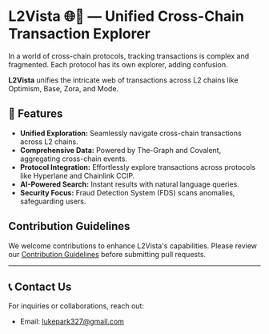 # L2Vista 🌐🔗 — Unified Cross-Chain Transaction Explorer

In a world of cross-chain protocols, tracking transactions is complex and fragmented.
Each protocol has its own explorer, adding confusion.

**L2Vista** unifies the intricate web of transactions across L2 chains like Optimism, Base, Zora, and Mode.


## 🚀 Features

- **Unified Exploration:** Seamlessly navigate cross-chain transactions across L2 chains.
- **Comprehensive Data:** Powered by The-Graph and Covalent, aggregating cross-chain events.
- **Protocol Integration:** Effortlessly explore transactions across protocols like Hyperlane and Chainlink CCIP.
- **AI-Powered Search:** Instant results with natural language queries.
- **Security Focus:** Fraud Detection System (FDS) scans anomalies, safeguarding users.


<!--
## Web App Demo

![L2Vista Demo](demo.gif)
- [Watch the full demo video](https://youtu.be/demo-link)

**Experience the L2Vista platform in action:**

- [Visit the live demo](https://l2vista-demo.com)
-->


## Contribution Guidelines

We welcome contributions to enhance L2Vista's capabilities. Please review our [Contribution Guidelines](https://github.com/L2Vista/.github/blob/main/contributing.md) before submitting pull requests.


---


## 📞 Contact Us

For inquiries or collaborations, reach out:

- Email: [lukepark327@gmail.com](mailto:lukepark327@gmail.com)
